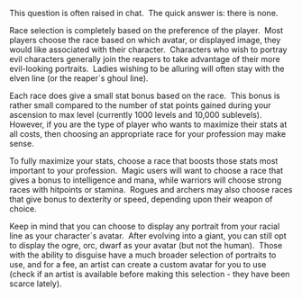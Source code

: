 This question is often raised in chat.  The quick answer is: there is none.

Race selection is completely based on the preference of the player.  Most players choose the race based on which avatar, or displayed image, they would like associated with their character.  Characters who wish to portray evil characters generally join the reapers to take advantage of their more evil-looking portraits.  Ladies wishing to be alluring will often stay with the elven line (or the reaper\`s ghoul line).

Each race does give a small stat bonus based on the race.  This bonus is rather small compared to the number of stat points gained during your ascension to max level (currently 1000 levels and 10,000 sublevels).  However, if you are the type of player who wants to maximize their stats at all costs, then choosing an appropriate race for your profession may make sense.

To fully maximize your stats, choose a race that boosts those stats most important to your profession.  Magic users will want to choose a race that gives a bonus to intelligence and mana, while warriors will choose strong races with hitpoints or stamina.  Rogues and archers may also choose races that give bonus to dexterity or speed, depending upon their weapon of choice.

Keep in mind that you can choose to display any portrait from your racial line as your character\`s avatar.  After evolving into a giant, you can still opt to display the ogre, orc, dwarf as your avatar (but not the human).  Those with the ability to disguise have a much broader selection of portraits to use, and for a fee, an artist can create a custom avatar for you to use (check if an artist is available before making this selection - they have been scarce lately).